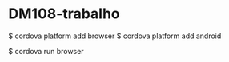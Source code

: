 # DM108-trabalho

$ cordova platform add browser
$ cordova platform add android


$ cordova run browser
